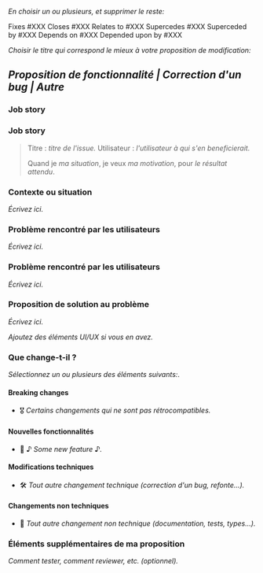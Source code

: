 _En choisir un ou plusieurs, et supprimer le reste:_

Fixes #XXX
Closes #XXX
Relates to #XXX
Supercedes #XXX
Superceded by #XXX
Depends on #XXX
Depended upon by #XXX

_Choisir le titre qui correspond le mieux à votre proposition de modification:_

## _Proposition de fonctionnalité | Correction d'un bug | Autre_

### Job story

### Job story

> Titre : _titre de l'issue._
> Utilisateur : _l'utilisateur à qui s'en beneficierait._
>
> Quand je _ma situation_,
> je veux _ma motivation_,
> pour _le résultat attendu_.

### Contexte ou situation

_Écrivez ici._

### Problème rencontré par les utilisateurs

_Écrivez ici._

### Problème rencontré par les utilisateurs

_Écrivez ici._

### Proposition de solution au problème

_Écrivez ici._

_Ajoutez des éléments UI/UX si vous en avez._

### Que change-t-il ?

_Sélectionnez un ou plusieurs des éléments suivants:_.

#### Breaking changes

- 🎖 _Certains changements qui ne sont pas rétrocompatibles._

#### Nouvelles fonctionnalités

- 🤟 ♪ _Some new feature_ ♪.

#### Modifications techniques

- 🛠 _Tout autre changement technique (correction d'un bug, refonte...)._

#### Changements non techniques

- 📖 _Tout autre changement non technique (documentation, tests, types...)._

### Éléments supplémentaires de ma proposition

_Comment tester, comment reviewer, etc. (optionnel)._
